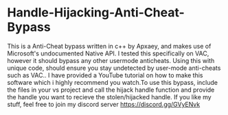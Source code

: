 # Handle-Hijacking-Anti-Cheat-Bypass
This is a Anti-Cheat bypass written in c++ by Apxaey, and makes use of Microsoft's undocumented Native API. I tested this specifically on VAC, however it should bypass any other usermode anticheats. Using this with unique code, should ensure you stay undetected by user-mode anti-cheats such as VAC.. I have provided a YouTube tutorial on how to make this software which i highly recommend you watch.To use this bypass, include the files in your vs project and call the hijack handle function and provide the handle you want to recieve the stolen/hijacked handle. If you like my stuff, feel free to join my discord server https://discord.gg/GVyENvk
